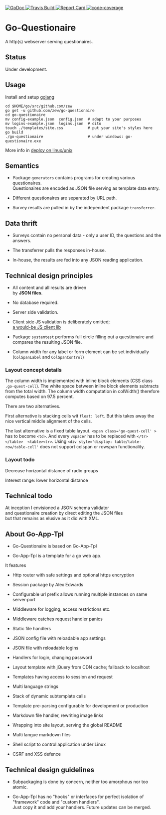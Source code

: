  
 
[ ![GoDoc](http://godoc.org/github.com/zew/go-questionaire?status.svg)          ](https://godoc.org/github.com/zew/go-questionaire) [ ![Travis Build](https://travis-ci.org/zew/go-questionaire.svg?branch=master)  ](https://travis-ci.org/zew/go-questionaire) [ ![Report Card](https://goreportcard.com/badge/github.com/zew/go-questionaire) ](https://goreportcard.com/report/github.com/zew/go-questionaire) [ ![code-coverage](http://gocover.io/_badge/github.com/zew/go-questionaire) ](http://gocover.io/github.com/zew/go-questionaire) 


# Go-Questionaire 

A http(s) webserver serving questionaires.

## Status 

Under development.

## Usage

Install and setup [golang](https://golang.org/doc/install)

    cd $HOME/go/src/github.com/zew
    go get -u github.com/zew/go-questionaire
    cd go-questionaire
    mv config-example.json  config.json  # adapt to your purposes
    mv logins-example.json  logins.json  # dito
    touch ./templates/site.css           # put your site's styles here
    go build
    ./go-questionaire                    # under windows: go-questionaire.exe

More info in [deploy on linux/unix](./static/doc/linux-instructions.md)




## Semantics

* Package `generators` contains programs for creating various questionaires.  
Questionaires are encoded as JSON file serving as template data entry.

* Different questionaires are separated by URL path.

* Survey results are pulled in by the independent package `transferrer`. 

## Data thrift

* Surveys contain no personal data - only a user ID, the questions and the answers.

* The transferrer pulls the responses in-house.

* In-house, the results are fed into any JSON reading application.


## Technical design principles

* All content and all results are driven  
by __JSON files__.

* No database required.

* Server side validation.

* Client side JS validation is deliberately omitted;  
   [a would-be JS client lib](http://www.javascript-coder.com/html-form/form-validation.phtml)


* Package `systemtest` performs full circle filling out a questionaire and compares the 
resulting JSON file.

* Column width for any label or form element can be set individually (`ColSpanLabel` and `ColSpanControl`)



### Layout concept details

The column width is implemented with inline block elements (CSS class `.go-quest-cell`). 
The white space between inline block elements subtracts from the total width.
The column width computation in colWidth() therefore computes based on 97.5 percent.

There are two alternatives.

First alternative is stacking cells wit `float: left`. But this takes away the nice vertical middle alignment of the cells.

The last alternative is a fixed table layout. `<span class='go-quest-cell' >` has to become `<td>`. And every `vspacer` has to be replaced with  `</tr></table>  <table><tr>`.
Using `<div style='display: table/table-row/table-cell'` does not support colspan or rowspan functionality. 


### Layout todo

Decrease horizontal distance of radio groups 

Interest range: lower horizontal distance

## Technical todo

At inception I envisioned a JSON schema validator  
and questionaire creation by direct editing the JSON files  
but that remains as elusive as it did with XML.


## About Go-App-Tpl

* Go-Questionaire is based on Go-App-Tpl

* Go-App-Tpl is a template for a go web app.  

It features

  * Http router with safe settings and optional https encryption

  * Session package by Alex Edwards

  * Configurable url prefix allows running multiple instances on same server:port

  * Middleware for logging, access restrictions etc.

  * Middleware catches request handler panics

  * Static file handlers
  
  * JSON config file with reloadable app settings 

  * JSON file with reloadable logins 
  
  * Handlers for login, changing password

  * Layout template with jQuery from CDN cache; fallback to localhost 

  * Templates having access to session and request

  * Multi language strings

  * Stack of dynamic subtemplate calls 
  
  * Template pre-parsing configurable for development or production

  * Markdown file handler, rewriting image links 
  
  * Wrapping into site layout, serving the global README

  * Multi langue markdown files
  
  * Shell script to control application under Linux

  * CSRF and XSS defence

  

## Technical design guidelines

* Subpackaging is done by concern, neither too amorphous nor too atomic. 

* Go-App-Tpl has no "hooks" or interfaces for perfect isolation of "framework" code
and "custom handlers".  
Just copy it and add your handlers. Future updates can be merged.

